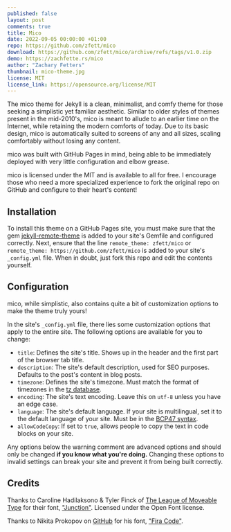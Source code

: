 ```yaml
---
published: false
layout: post
comments: true
title: Mico
date: 2022-09-05 00:00:00 +01:00
repo: https://github.com/zfett/mico
download: https://github.com/zfett/mico/archive/refs/tags/v1.0.zip
demo: https://zachfette.rs/mico
author: "Zachary Fetters"
thumbnail: mico-theme.jpg
license: MIT
license_link: https://opensource.org/license/MIT
---
```


The mico theme for Jekyll is a clean, minimalist, and comfy theme for those seeking a simplistic yet familiar aesthetic. Similar to older styles of themes present in the mid-2010's, mico is meant to allude to an earlier time on the Internet, while retaining the modern comforts of today. Due to its basic design, mico is automatically suited to screens of any and all sizes, scaling comfortably without losing any content.

mico was built with GitHub Pages in mind, being able to be immediately deployed with very little configuration and elbow grease.

mico is licensed under the MIT and is available to all for free. I encourage those who need a more specialized experience to fork the original repo on GitHub and configure to their heart's content!

## Installation

To install this theme on a GitHub Pages site, you must make sure that the gem [jekyll-remote-theme](https://github.com/benbalter/jekyll-remote-theme) is added to your site's Gemfile and configured correctly. Next, ensure that the line `remote_theme: zfett/mico` or `remote_theme: https://github.com/zfett/mico` is added to your site's `_config.yml` file. When in doubt, just fork this repo and edit the contents yourself.

## Configuration

mico, while simplistic, also contains quite a bit of customization options to make the theme truly yours!

In the site's `_config.yml` file, there lies some customization options that apply to the entire site. The following options are available for you to change:

* `title`: Defines the site's title. Shows up in the header and the first part of the browser tab title.
* `description`: The site's default description, used for SEO purposes. Defaults to the post's content in blog posts.
* `timezone`: Defines the site's timezone. Must match the format of timezones in the [tz database](https://en.wikipedia.org/wiki/List_of_tz_database_time_zones).
* `encoding`: The site's text encoding. Leave this on `utf-8` unless you have an edge case.
* `language`: The site's default language. If your site is multilingual, set it to the default language of your site. Must be in the [BCP47 syntax](https://datatracker.ietf.org/doc/html/rfc5646).
* `allowCodeCopy`: If set to `true`, allows people to copy the text in code blocks on your site.

Any options below the warning comment are advanced options and should only be changed **if you know what you're doing.** Changing these options to invalid settings can break your site and prevent it from being built correctly.

## Credits

Thanks to Caroline Hadilaksono & Tyler Finck of [The League of Moveable Type](https://www.theleagueofmoveabletype.com/junction) for their font, ["Junction"](https://www.theleagueofmoveabletype.com/junction). Licensed under the Open Font license.

Thanks to Nikita Prokopov on [GitHub](https://github.com/tonsky) for his font, ["Fira Code"](https://github.com/tonsky/FiraCode).
